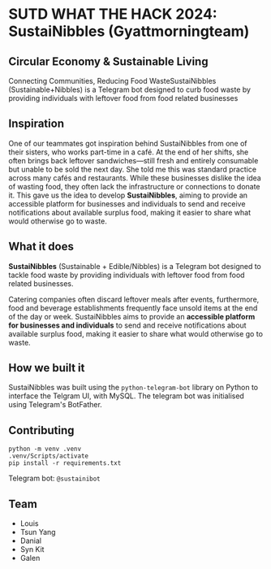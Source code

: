 # **SUTD WHAT THE HACK 2024: SustaiNibbles (Gyattmorningteam)**
## **Circular Economy & Sustainable Living**
Connecting Communities, Reducing Food WasteSustaiNibbles (Sustainable+Nibbles) is a Telegram bot designed to curb food waste by providing individuals with leftover food from food related businesses

## Inspiration
One of our teammates got inspiration behind SustaiNibbles from one of their sisters, who works part-time in a café. At the end of her shifts, she often brings back leftover sandwiches—still fresh and entirely consumable but unable to be sold the next day. She told me this was standard practice across many cafés and restaurants. While these businesses dislike the idea of wasting food, they often lack the infrastructure or connections to donate it. This gave us the idea to develop **SustaiNibbles**, aiming to provide an accessible platform for businesses and individuals to send and receive notifications about available surplus food, making it easier to share what would otherwise go to waste.

## What it does
**SustaiNibbles** (Sustainable + Edible/Nibbles) is a Telegram bot designed to tackle food waste by providing individuals with leftover food from food related businesses. 

Catering companies often discard leftover meals after events, furthermore, food and beverage establishments frequently face unsold items at the end of the day or week. SustaiNibbles aims to provide an **accessible platform for businesses and individuals** to send and receive notifications about available surplus food, making it easier to share what would otherwise go to waste.

## How we built it
SustaiNibbles was built using the `python-telegram-bot` library on Python to interface the Telgram UI, with MySQL. The telegram bot was initialised using Telegram's BotFather.


## **Contributing**
```
python -m venv .venv
.venv/Scripts/activate
pip install -r requirements.txt
```

Telegram bot: `@sustainibot`

## **Team**
- Louis 
- Tsun Yang 
- Danial
- Syn Kit 
- Galen
